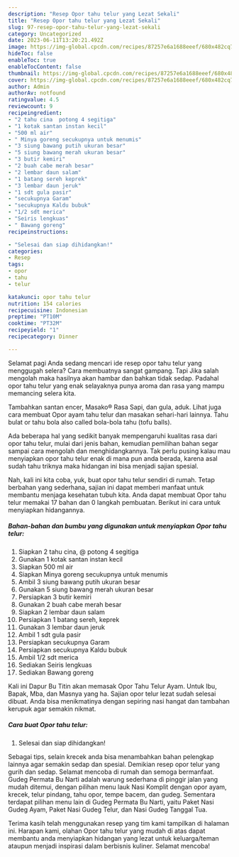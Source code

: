 ```yaml
---
description: "Resep Opor tahu telur yang Lezat Sekali"
title: "Resep Opor tahu telur yang Lezat Sekali"
slug: 97-resep-opor-tahu-telur-yang-lezat-sekali
category: Uncategorized
date: 2023-06-11T13:20:21.492Z
image: https://img-global.cpcdn.com/recipes/87257e6a1688eeef/680x482cq70/opor-tahu-telur-foto-resep-utama.jpg
hideToc: false
enableToc: true
enableTocContent: false
thumbnail: https://img-global.cpcdn.com/recipes/87257e6a1688eeef/680x482cq70/opor-tahu-telur-foto-resep-utama.jpg
cover: https://img-global.cpcdn.com/recipes/87257e6a1688eeef/680x482cq70/opor-tahu-telur-foto-resep-utama.jpg
author: Admin
authorAv: notfound
ratingvalue: 4.5
reviewcount: 9
recipeingredient:
- "2 tahu cina  potong 4 segitiga"
- "1 kotak santan instan kecil"
- "500 ml air"
- " Minya goreng secukupnya untuk menumis"
- "3 siung bawang putih ukuran besar"
- "5 siung bawang merah ukuran besar"
- "3 butir kemiri"
- "2 buah cabe merah besar"
- "2 lembar daun salam"
- "1 batang sereh keprek"
- "3 lembar daun jeruk"
- "1 sdt gula pasir"
- "secukupnya Garam"
- "secukupnya Kaldu bubuk"
- "1/2 sdt merica"
- "Seiris lengkuas"
- " Bawang goreng"
recipeinstructions:

- "Selesai dan siap dihidangkan!"
categories:
- Resep
tags:
- opor
- tahu
- telur

katakunci: opor tahu telur 
nutrition: 154 calories
recipecuisine: Indonesian
preptime: "PT10M"
cooktime: "PT32M"
recipeyield: "1"
recipecategory: Dinner

---
```



Selamat pagi Anda sedang mencari ide resep opor tahu telur yang menggugah selera? Cara membuatnya sangat gampang. Tapi Jika salah mengolah maka hasilnya akan hambar dan bahkan tidak sedap. Padahal opor tahu telur yang enak selayaknya punya aroma dan rasa yang mampu memancing selera kita.


Tambahkan santan encer, Masako® Rasa Sapi, dan gula, aduk. Lihat juga cara membuat Opor ayam tahu telur dan masakan sehari-hari lainnya. Tahu bulat or tahu bola also called bola-bola tahu (tofu balls).

Ada beberapa hal yang sedikit banyak mempengaruhi kualitas rasa dari opor tahu telur, mulai dari jenis bahan, kemudian pemilihan bahan segar sampai cara mengolah dan menghidangkannya. Tak perlu pusing kalau mau menyiapkan opor tahu telur enak di mana pun anda berada, karena asal sudah tahu triknya maka hidangan ini bisa menjadi sajian spesial.


Nah, kali ini kita coba, yuk, buat opor tahu telur sendiri di rumah. Tetap berbahan yang sederhana, sajian ini dapat memberi manfaat untuk membantu menjaga kesehatan tubuh kita. Anda dapat membuat Opor tahu telur memakai 17 bahan dan 0 langkah pembuatan. Berikut ini cara untuk menyiapkan hidangannya.

<!--inarticleads1-->

##### Bahan-bahan dan bumbu yang digunakan untuk menyiapkan Opor tahu telur:

1. Siapkan 2 tahu cina, @ potong 4 segitiga
1. Gunakan 1 kotak santan instan kecil
1. Siapkan 500 ml air
1. Siapkan  Minya goreng secukupnya untuk menumis
1. Ambil 3 siung bawang putih ukuran besar
1. Gunakan 5 siung bawang merah ukuran besar
1. Persiapkan 3 butir kemiri
1. Gunakan 2 buah cabe merah besar
1. Siapkan 2 lembar daun salam
1. Persiapkan 1 batang sereh, keprek
1. Gunakan 3 lembar daun jeruk
1. Ambil 1 sdt gula pasir
1. Persiapkan secukupnya Garam
1. Persiapkan secukupnya Kaldu bubuk
1. Ambil 1/2 sdt merica
1. Sediakan Seiris lengkuas
1. Sediakan  Bawang goreng


Kali ini Dapur Bu Titin akan memasak Opor Tahu Telur Ayam. Untuk Ibu, Bapak, Mba, dan Masnya yang ha. Sajian opor telur lezat sudah selesai dibuat. Anda bisa menikmatinya dengan sepiring nasi hangat dan tambahan kerupuk agar semakin nikmat. 

<!--inarticleads2-->

##### Cara buat Opor tahu telur:


1. Selesai dan siap dihidangkan!

Sebagai tips, selain krecek anda bisa menambahkan bahan pelengkap lainnya agar semakin sedap dan spesial. Demikian resep opor telur yang gurih dan sedap. Selamat mencoba di rumah dan semoga bermanfaat. Gudeg Permata Bu Narti adalah warung sederhana di pinggir jalan yang mudah ditemui, dengan pilihan menu lauk Nasi Komplit dengan opor ayam, krecek, telur pindang, tahu opor, tempe bacem, dan gudeg. Sementara terdapat pilihan menu lain di Gudeg Permata Bu Narti, yaitu Paket Nasi Gudeg Ayam, Paket Nasi Gudeg Telur, dan Nasi Gudeg Tanggal Tua. 

Terima kasih telah menggunakan resep yang tim kami tampilkan di halaman ini. Harapan kami, olahan Opor tahu telur yang mudah di atas dapat membantu anda menyiapkan hidangan yang lezat untuk keluarga/teman ataupun menjadi inspirasi dalam berbisnis kuliner. Selamat mencoba!
